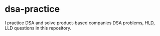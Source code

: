 # dsa-practice
I practice DSA and solve product-based companies DSA problems, HLD, LLD questions in this repository.
